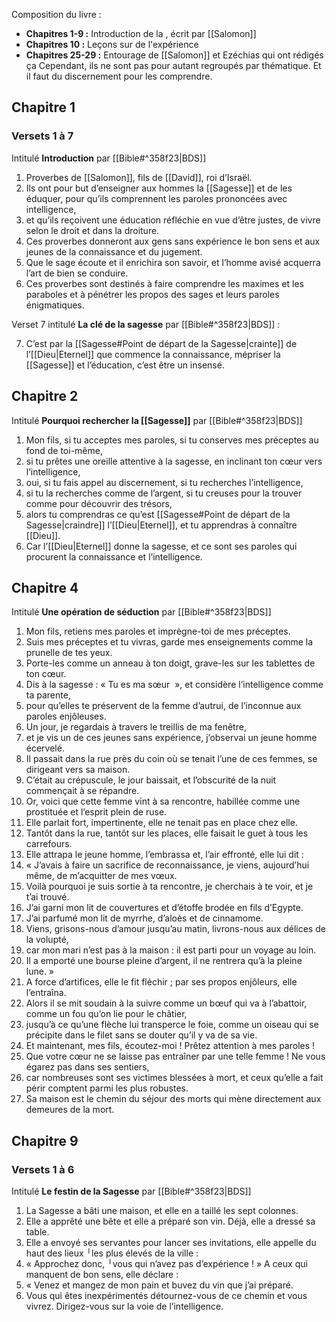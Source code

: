 Composition du livre :
- **Chapitres 1-9 :** Introduction de la , écrit par [[Salomon]]
- **Chapitres 10 :** Leçons sur de l'expérience
- **Chapitres 25-29 :** Entourage de [[Salomon]] et Ezéchias qui ont rédigés ça
Cependant, ils ne sont pas pour autant regroupés par thématique. Et il faut du discernement pour les comprendre.
## Chapitre 1
### Versets 1 à 7
Intitulé **Introduction** par [[Bible#^358f23|BDS]]
1) Proverbes de [[Salomon]], fils de [[David]], roi d’Israël.
2) Ils ont pour but d’enseigner aux hommes la [[Sagesse]] et de les éduquer, pour qu’ils comprennent les paroles prononcées avec intelligence,
3) et qu’ils reçoivent une éducation réfléchie en vue d’être justes, de vivre selon le droit et dans la droiture.
4) Ces proverbes donneront aux gens sans expérience le bon sens et aux jeunes de la connaissance et du jugement.
5) Que le sage écoute et il enrichira son savoir, et l’homme avisé acquerra l’art de bien se conduire.
6) Ces proverbes sont destinés à faire comprendre les maximes et les paraboles et à pénétrer les propos des sages et leurs paroles énigmatiques.

Verset 7 intitulé **La clé de la sagesse** par [[Bible#^358f23|BDS]] :

7) C’est par la [[Sagesse#Point de départ de la Sagesse|crainte]] de l’[[Dieu|Eternel]] que commence la connaissance, mépriser la [[Sagesse]] et l’éducation, c’est être un insensé.
## Chapitre 2
Intitulé **Pourquoi rechercher la [[Sagesse]]** par [[Bible#^358f23|BDS]]

1) Mon fils, si tu acceptes mes paroles, si tu conserves mes préceptes au fond de toi-même,
2) si tu prêtes une oreille attentive à la sagesse, en inclinant ton cœur vers l’intelligence,
3) oui, si tu fais appel au discernement, si tu recherches l’intelligence,
4) si tu la recherches comme de l’argent, si tu creuses pour la trouver comme pour découvrir des trésors,
5) alors tu comprendras ce qu’est [[Sagesse#Point de départ de la Sagesse|craindre]] l’[[Dieu|Eternel]], et tu apprendras à connaître [[Dieu]].
6) Car l’[[Dieu|Eternel]] donne la sagesse, et ce sont ses paroles qui procurent la connaissance et l’intelligence.
## Chapitre 4
Intitulé **Une opération de séduction** par [[Bible#^358f23|BDS]]

1) Mon fils, retiens mes paroles et imprègne-toi de mes préceptes.
2) Suis mes préceptes et tu vivras, garde mes enseignements comme la prunelle de tes yeux.
3) Porte-les comme un anneau à ton doigt, grave-les sur les tablettes de ton cœur.
4) Dis à la sagesse : « Tu es ma sœur  », et considère l’intelligence comme ta parente,
5) pour qu’elles te préservent de la femme d’autrui, de l’inconnue aux paroles enjôleuses.
6) Un jour, je regardais à travers le treillis de ma fenêtre,
7) et je vis un de ces jeunes sans expérience, j’observai un jeune homme écervelé.
8) Il passait dans la rue près du coin où se tenait l’une de ces femmes, se dirigeant vers sa maison.
9) C’était au crépuscule, le jour baissait, et l’obscurité de la nuit commençait à se répandre.
10) Or, voici que cette femme vint à sa rencontre, habillée comme une prostituée et l’esprit plein de ruse.
11) Elle parlait fort, impertinente, elle ne tenait pas en place chez elle.
12) Tantôt dans la rue, tantôt sur les places, elle faisait le guet à tous les carrefours.
13) Elle attrapa le jeune homme, l’embrassa et, l’air effronté, elle lui dit :
14) « J’avais à faire un sacrifice de reconnaissance, je viens, aujourd’hui même, de m’acquitter de mes vœux.
15) Voilà pourquoi je suis sortie à ta rencontre, je cherchais à te voir, et je t’ai trouvé.
16) J’ai garni mon lit de couvertures et d’étoffe brodée en fils d’Egypte.
17) J’ai parfumé mon lit de myrrhe, d’aloès et de cinnamome.
18) Viens, grisons-nous d’amour jusqu’au matin, livrons-nous aux délices de la volupté,
19) car mon mari n’est pas à la maison : il est parti pour un voyage au loin.
20) Il a emporté une bourse pleine d’argent, il ne rentrera qu’à la pleine lune. »
21) A force d’artifices, elle le fit fléchir ; par ses propos enjôleurs, elle l’entraîna.
22) Alors il se mit soudain à la suivre comme un bœuf qui va à l’abattoir, comme un fou qu’on lie pour le châtier,
23) jusqu’à ce qu’une flèche lui transperce le foie, comme un oiseau qui se précipite dans le filet sans se douter qu’il y va de sa vie.
24) Et maintenant, mes fils, écoutez-moi ! Prêtez attention à mes paroles !
25) Que votre cœur ne se laisse pas entraîner par une telle femme ! Ne vous égarez pas dans ses sentiers,
26) car nombreuses sont ses victimes blessées à mort, et ceux qu’elle a fait périr comptent parmi les plus robustes.
27) Sa maison est le chemin du séjour des morts qui mène directement aux demeures de la mort.

## Chapitre 9
### Versets 1 à 6
Intitulé **Le festin de la Sagesse** par [[Bible#^358f23|BDS]]
1) La Sagesse a bâti une maison, et elle en a taillé les sept colonnes.
2) Elle a apprêté une bête et elle a préparé son vin. Déjà, elle a dressé sa table.
3) Elle a envoyé ses servantes pour lancer ses invitations, elle appelle du haut des lieux ╵les plus élevés de la ville :
4) « Approchez donc, ╵vous qui n’avez pas d’expérience ! » A ceux qui manquent de bon sens, elle déclare :
5) « Venez et mangez de mon pain et buvez du vin que j’ai préparé.
6) Vous qui êtes inexpérimentés détournez-vous de ce chemin et vous vivrez. Dirigez-vous sur la voie de l’intelligence.